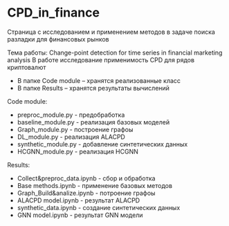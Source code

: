 # CPD_in_finance
Страница с исследованием и применением методов в задаче поиска разладки для финансовых рынков

Тема работы: Change-point detection for time series in financial marketing analysis
В работе исследование применимость CPD для рядов криптовалют

- В папке Code module – хранятся реализованные класс
- В папке Results – хранятся результаты вычислений

Code module:
- preproc_module.py - предобработка
- baseline_module.py - реализация базовых моделей
- Graph_module.py - построение графоы
- DL_module.py - реализация ALACPD
- synthetic_module.py - добавление синтетических данных
- HCGNN_module.py - реализация HCGNN

Results:
- Collect&preproc_data.ipynb - сбор и обработка
- Base methods.ipynb - применение базовых методов
- Graph_Build&analize.ipynb - потроение графоы
- ALACPD model.ipynb - результат ALACPD
- synthetic_data.ipynb - создание синтетических данных
- GNN model.ipynb - результат GNN модели
